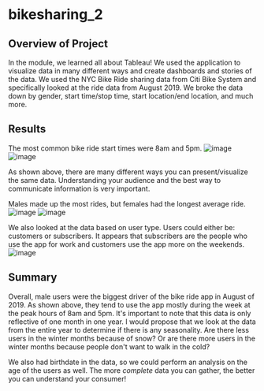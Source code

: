 # bikesharing_2

## Overview of Project
In the module, we learned all about Tableau! We used the application to visualize data in many different ways and create dashboards and stories of the data. We used the NYC Bike Ride sharing data from Citi Bike System and specifically looked at the ride data from August 2019. We broke the data down by gender, start time/stop time, start location/end location, and much more. 

## Results
The most common bike ride start times were 8am and 5pm.
![image](https://user-images.githubusercontent.com/88783255/143790474-368e39b5-5eec-4402-a04e-f429e96c29a3.png)
![image](https://user-images.githubusercontent.com/88783255/143790491-c4937f51-82d2-4d2d-a7f7-f808260512c7.png)

As shown above, there are many different ways you can present/visualize the same data. Understanding your audience and the best way to communicate information is very important.

Males made up the most rides, but females had the longest average ride.
![image](https://user-images.githubusercontent.com/88783255/143790555-ea96a458-e0e5-4611-ba94-0cd4c0a85836.png)
![image](https://user-images.githubusercontent.com/88783255/143790578-0f940d2c-f726-45cb-946e-3143767a5781.png)

We also looked at the data based on user type. Users could either be: customers or subscribers. It appears that subscribers are the people who use the app for work and customers use the app more on the weekends.
![image](https://user-images.githubusercontent.com/88783255/143790607-911e8c4f-1f76-4f69-9e52-732684043a2b.png)

## Summary
Overall, male users were the biggest driver of the bike ride app in August of 2019. As shown above, they tend to use the app mostly during the week at the peak hours of 8am and 5pm. It's important to note that this data is only reflective of one month in one year. I would propose that we look at the data from the entire year to determine if there is any seasonality. Are there less users in the winter months because of snow? Or are there more users in the winter months because people don't want to walk in the cold? 

We also had birthdate in the data, so we could perform an analysis on the age of the users as well. The more *complete* data you can gather, the better you can understand your consumer! 
